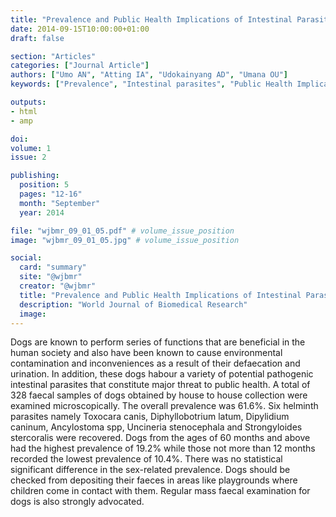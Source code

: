 ```yaml
---
title: "Prevalence and Public Health Implications of Intestinal Parasites of Dogs in an Urban Area of Akwa Ibom State, South-South, Nigeria"
date: 2014-09-15T10:00:00+01:00
draft: false

section: "Articles"
categories: ["Journal Article"]
authors: ["Umo AN", "Atting IA", "Udokainyang AD", "Umana OU"]
keywords: ["Prevalence", "Intestinal parasites", "Public Health Implications", "Akwa Ibom State"]

outputs: 
- html
- amp

doi:
volume: 1
issue: 2

publishing:
  position: 5
  pages: "12-16"
  month: "September"
  year: 2014

file: "wjbmr_09_01_05.pdf" # volume_issue_position
image: "wjbmr_09_01_05.jpg" # volume_issue_position

social:
  card: "summary"
  site: "@wjbmr"
  creator: "@wjbmr"
  title: "Prevalence and Public Health Implications of Intestinal Parasites of Dogs in an Urban Area of Akwa Ibom State, South-South, Nigeria"
  description: "World Journal of Biomedical Research"
  image:
---
```

Dogs are known to perform series of functions that are beneficial in the human society and also have been known to cause environmental contamination and inconveniences as a result of their defaecation and urination. In addition, these dogs habour a variety of potential pathogenic intestinal parasites that constitute major threat to public health. A total of 328 faecal samples of dogs obtained by house to house collection were examined microscopically. The overall prevalence was 61.6%. Six helminth parasites namely Toxocara canis, Diphyllobotrium latum, Dipylidium caninum, Ancylostoma spp, Uncineria stenocephala and Strongyloides stercoralis were recovered. Dogs from the ages of 60 months and above had the highest prevalence of 19.2% while those not more than 12 months recorded the lowest prevalence of 10.4%. There was no statistical significant difference in the sex-related prevalence. Dogs should be checked from depositing their faeces in areas like playgrounds where children come in contact with them. Regular mass faecal examination for dogs is also strongly advocated.